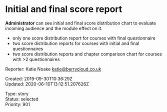 # Initial and final score report

**Administrator** can see initial and final score distribution chart to evaluate incoming audience and the module effect on it.

- only one score distribution report for courses with final questionnaire
- two score distribution reports for courses with initial and final questionnaires
- two score distribution reports and chapter comparison chart for courses with >2 questionnaires

Reporter: Katie Noake <katie@berrycloud.co.uk>  

Created: 2019-09-30T10:36:29Z  
Updated: 2020-06-10T13:12:51.207626Z

Type: story  
Status: selected  
Priority: 901
